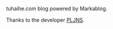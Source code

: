 tuhaihe.com blog powered by Markablog.

Thanks to the developer [PLJNS](http://github.com/PLJNS/Markablog).
